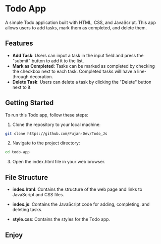 # Todo App 

A simple Todo application built with HTML, CSS, and JavaScript. This app allows users to add tasks, mark them as completed, and delete them.

## Features

- **Add Task**: Users can input a task in the input field and press the "submit" button to add it to the list.
- **Mark as Completed**: Tasks can be marked as completed by checking the checkbox next to each task. Completed tasks will have a line-through decoration.
- **Delete Task**: Users can delete a task by clicking the "Delete" button next to it.

## Getting Started

To run this Todo app, follow these steps:

1. Clone the repository to your local machine:

```bash
git clone https://github.com/Pujan-Dev/Todo_Js
```
2. Navigate to the project directory:
```bash 
cd todo-app
```
3. Open the index.html file in your web browser.

## File Structure

- **index.html**: Contains the structure of the web page and links to JavaScript and CSS files.

- **index.js**: Contains the JavaScript code for adding, completing, and deleting tasks.

- **style.css**: Contains the styles for the Todo app.

## Enjoy